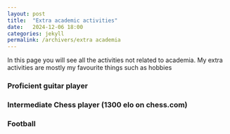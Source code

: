 ```yaml
---
layout: post
title:  "Extra academic activities"
date:   2024-12-06 18:00
categories: jekyll
permalink: /archivers/extra academia
---
```


In this page you will see all the activities not related to academia. My extra activities are mostly my favourite things such as hobbies

<!--more-->

### Proficient guitar player

### Intermediate Chess player (1300 elo on chess.com)

### Football



